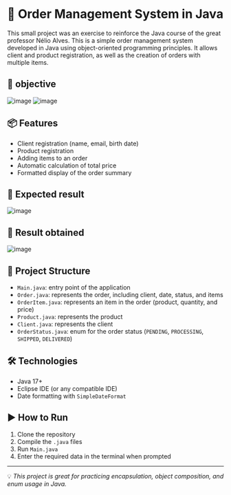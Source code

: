 # 🛒 Order Management System in Java


This small project was an exercise to reinforce the Java course of the great professor Nélio Alves.
This is a simple order management system developed in Java using object-oriented programming principles. It allows client and product registration, as well as the creation of orders with multiple items.

## 🎯 objective
![image](https://github.com/user-attachments/assets/013ff145-c4a3-40c5-bc08-4ab51ce97da7)
![image](https://github.com/user-attachments/assets/1beaddb7-e1d7-4d3d-8f34-03378169555d)

## 📦 Features

- Client registration (name, email, birth date)
- Product registration
- Adding items to an order
- Automatic calculation of total price
- Formatted display of the order summary

## 🎯 Expected result
![image](https://github.com/user-attachments/assets/50ca7a5f-c0ea-4e4e-bfc8-753b15112795)

## 🎯 Result obtained
![image](https://github.com/user-attachments/assets/b442ffeb-531d-40f0-ac06-d4df58e13b24)


## 🧱 Project Structure

- `Main.java`: entry point of the application  
- `Order.java`: represents the order, including client, date, status, and items  
- `OrderItem.java`: represents an item in the order (product, quantity, and price)  
- `Product.java`: represents the product  
- `Client.java`: represents the client  
- `OrderStatus.java`: enum for the order status (`PENDING`, `PROCESSING`, `SHIPPED`, `DELIVERED`)

## 🛠️ Technologies

- Java 17+
- Eclipse IDE (or any compatible IDE)
- Date formatting with `SimpleDateFormat`

## ▶️ How to Run

1. Clone the repository  
2. Compile the `.java` files  
3. Run `Main.java`  
4. Enter the required data in the terminal when prompted

---



💡 *This project is great for practicing encapsulation, object composition, and enum usage in Java.*


